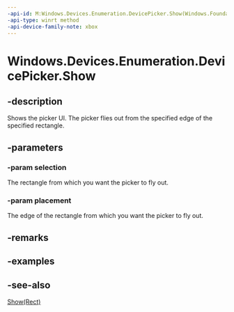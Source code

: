```yaml
---
-api-id: M:Windows.Devices.Enumeration.DevicePicker.Show(Windows.Foundation.Rect,Windows.UI.Popups.Placement)
-api-type: winrt method
-api-device-family-note: xbox
---
```


<!-- Method syntax
public void Show(Windows.Foundation.Rect selection, Windows.UI.Popups.Placement placement)
-->

# Windows.Devices.Enumeration.DevicePicker.Show

## -description
Shows the picker UI. The picker flies out from the specified edge of the specified rectangle.

## -parameters
### -param selection
The rectangle from which you want the picker to fly out.

### -param placement
The edge of the rectangle from which you want the picker to fly out.

## -remarks

## -examples

## -see-also
[Show(Rect)](devicepicker_show_97155545.md)
